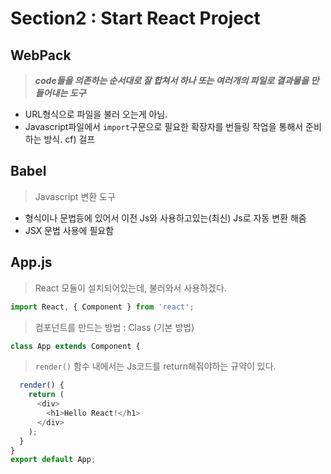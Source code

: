 # Section2 : Start React Project

## WebPack
 > ***code들을 의존하는 순서대로 잘 합쳐서 하나 또는 여러개의 파일로 결과물을 만들어내는 도구***
 - URL형식으로 파일을 불러 오는게 아님.
 - Javascript파일에서 `import`구문으로 필요한 확장자를 번들링 작업을 통해서 준비하는 방식. cf) 걸프

## Babel
 > Javascript 변환 도구
 - 형식이나 문법등에 있어서 이전 Js와 사용하고있는(최신) Js로 자동 변환 해줌
 - JSX 문법 사용에 필요함

## App.js
 > React 모듈이 설치되어있는데, 불러와서 사용하겠다.
```Javascript
import React, { Component } from 'react';

```
> 컴포넌트를 만드는 방법 : Class (기본 방법)
```Javascript
class App extends Component {  
```
 > `render()` 함수 내에서는 Js코드를 return해줘야하는 규약이 있다.
```Javascript 
  render() {
    return (
      <div>
        <h1>Hello React!</h1>
      </div>
    );
  }
}
export default App;
```